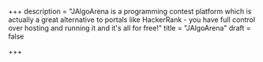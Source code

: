 +++
description = "JAlgoArena is a programming contest platform which is actually a great alternative to portals like HackerRank - you have full control over hosting and running it and it's all for free!"
title = "JAlgoArena"
draft = false

+++
